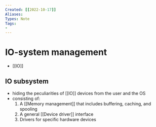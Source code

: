 ```yaml
---
Created: [[2022-10-17]]
Aliases: 
Types: Note
Tags: 
- 
---
```

# IO-system management
- [[IO]]
## IO subsystem
- hiding the peculiarities of [[IO]] devices from the user and the OS
- consisting of:
	1. A [[Memory management]] that includes buffering, caching, and spooling
	2. A general [[Device driver]] interface
	3. Drivers for specific hardware devices
